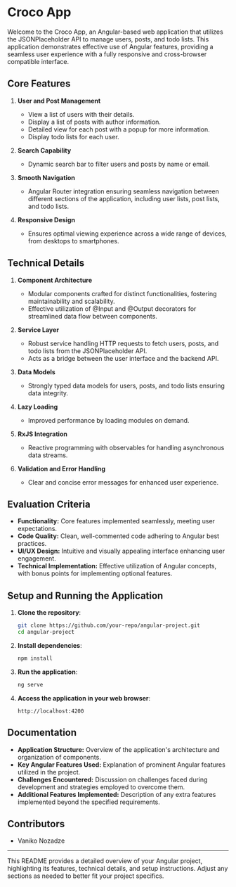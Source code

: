 # Croco App

Welcome to the Croco App, an Angular-based web application that utilizes the JSONPlaceholder API to manage users, posts, and todo lists. This application demonstrates effective use of Angular features, providing a seamless user experience with a fully responsive and cross-browser compatible interface.

## Core Features

1. **User and Post Management**
   - View a list of users with their details.
   - Display a list of posts with author information.
   - Detailed view for each post with a popup for more information.
   - Display todo lists for each user.

2. **Search Capability**
   - Dynamic search bar to filter users and posts by name or email.

3. **Smooth Navigation**
   - Angular Router integration ensuring seamless navigation between different sections of the application, including user lists, post lists, and todo lists.

4. **Responsive Design**
   - Ensures optimal viewing experience across a wide range of devices, from desktops to smartphones.

## Technical Details

1. **Component Architecture**
   - Modular components crafted for distinct functionalities, fostering maintainability and scalability.
   - Effective utilization of @Input and @Output decorators for streamlined data flow between components.

2. **Service Layer**
   - Robust service handling HTTP requests to fetch users, posts, and todo lists from the JSONPlaceholder API.
   - Acts as a bridge between the user interface and the backend API.

3. **Data Models**
   - Strongly typed data models for users, posts, and todo lists ensuring data integrity.

4. **Lazy Loading**
   - Improved performance by loading modules on demand.

5. **RxJS Integration**
   - Reactive programming with observables for handling asynchronous data streams.

6. **Validation and Error Handling**
   - Clear and concise error messages for enhanced user experience.

## Evaluation Criteria

- **Functionality:** Core features implemented seamlessly, meeting user expectations.
- **Code Quality:** Clean, well-commented code adhering to Angular best practices.
- **UI/UX Design:** Intuitive and visually appealing interface enhancing user engagement.
- **Technical Implementation:** Effective utilization of Angular concepts, with bonus points for implementing optional features.

## Setup and Running the Application

1. **Clone the repository**:
    ```bash
    git clone https://github.com/your-repo/angular-project.git
    cd angular-project
    ```

2. **Install dependencies**:
    ```bash
    npm install
    ```

3. **Run the application**:
    ```bash
    ng serve
    ```

4. **Access the application in your web browser**:
    ```
    http://localhost:4200
    ```

## Documentation

- **Application Structure:** Overview of the application's architecture and organization of components.
- **Key Angular Features Used:** Explanation of prominent Angular features utilized in the project.
- **Challenges Encountered:** Discussion on challenges faced during development and strategies employed to overcome them.
- **Additional Features Implemented:** Description of any extra features implemented beyond the specified requirements.

## Contributors

- Vaniko Nozadze

---

This README provides a detailed overview of your Angular project, highlighting its features, technical details, and setup instructions. Adjust any sections as needed to better fit your project specifics.
